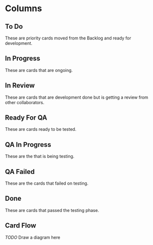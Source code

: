 # Columns

## To Do
These are priority cards moved from the Backlog and ready for development.

## In Progress
These are cards that are ongoing.

## In Review
These are cards that are development done but is getting a review from other collaborators.

## Ready For QA
These are cards ready to be tested.

## QA In Progress
These are the that is being testing. 

## QA Failed
These are the cards that failed on testing.

## Done
These are cards that passed the testing phase.


## Card Flow
_TODO_ Draw a diagram here